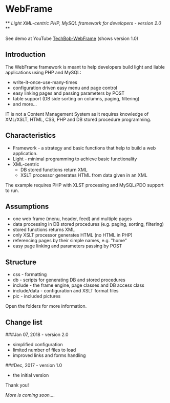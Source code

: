 # WebFrame

** *Light XML-centric PHP, MySQL framework for developers - version 2.0* **

See demo at YouTube [TechBob-WebFrame](https://youtu.be/rXss-Oyox6I) (shows version 1.0)

## Introduction

The WebFrame framework is meant to help developers build light and liable applications using PHP and MySQL:

- write-it-once-use-many-times
- configuration driven easy menu and page control
- easy linking pages and passing parameters by POST
- table support (DB side sorting on columns, paging, filtering)
- and more...

IT is not a Content Management System as it requires knowledge of XML/XSLT, HTML, CSS, PHP and DB stored procedure programming.

## Characteristics

- Framework - a strategy and basic functions that help to build a web application.
- Light - minimal programming to achieve basic functionality
- XML-centric
    - DB stored functions return XML
    - XSLT processor generates HTML from data given in an XML

The example requires PHP with XLST processing and MySQL/PDO support to run.

## Assumptions

- one web frame (menu, header, feed) and multiple pages
- data processing in DB stored procedures (e.g. paging, sorting, filtering)
- stored functions returns XML
- only XSLT processor generates HTML (no HTML in PHP)
- referencing pages by their simple names, e.g. "home"
- easy page linking and parameters passing by POST

## Structure

- css - formatting
- db - scripts for generating DB and stored procedures
- include - the frame engine, page classes and DB access class
- include/data - configuration and XSLT format files
- pic - included pictures

Open the folders for more information.

## Change list

###Jan 07, 2018 - version 2.0

- simplified configuration
- limited number of files to load
- improved links and forms handling

###Dec, 2017 - version 1.0

- the initial version

Thank you!

*More is coming soon....*

